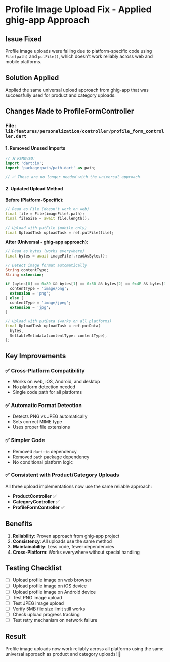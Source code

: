 # Profile Image Upload Fix - Applied ghig-app Approach

## Issue Fixed
Profile image uploads were failing due to platform-specific code using `File(path)` and `putFile()`, which doesn't work reliably across web and mobile platforms.

## Solution Applied
Applied the same universal upload approach from ghig-app that was successfully used for product and category uploads.

## Changes Made to ProfileFormController

### File: `lib/features/personalization/controller/profile_form_controller.dart`

#### 1. **Removed Unused Imports**
```dart
// ❌ REMOVED:
import 'dart:io';
import 'package:path/path.dart' as path;

// ✅ These are no longer needed with the universal approach
```

#### 2. **Updated Upload Method**

**Before (Platform-Specific):**
```dart
// Read as File (doesn't work on web)
final file = File(imageFile!.path);
final fileSize = await file.length();

// Upload with putFile (mobile only)
final UploadTask uploadTask = ref.putFile(file);
```

**After (Universal - ghig-app approach):**
```dart
// Read as bytes (works everywhere)
final bytes = await imageFile!.readAsBytes();

// Detect image format automatically
String contentType;
String extension;

if (bytes[0] == 0x89 && bytes[1] == 0x50 && bytes[2] == 0x4E && bytes[3] == 0x47) {
  contentType = 'image/png';
  extension = 'png';
} else {
  contentType = 'image/jpeg';
  extension = 'jpg';
}

// Upload with putData (works on all platforms)
final UploadTask uploadTask = ref.putData(
  bytes,
  SettableMetadata(contentType: contentType),
);
```

## Key Improvements

### ✅ Cross-Platform Compatibility
- Works on web, iOS, Android, and desktop
- No platform detection needed
- Single code path for all platforms

### ✅ Automatic Format Detection
- Detects PNG vs JPEG automatically
- Sets correct MIME type
- Uses proper file extensions

### ✅ Simpler Code
- Removed `dart:io` dependency
- Removed `path` package dependency
- No conditional platform logic

### ✅ Consistent with Product/Category Uploads
All three upload implementations now use the same reliable approach:
- **ProductController** ✅
- **CategoryController** ✅  
- **ProfileFormController** ✅

## Benefits

1. **Reliability**: Proven approach from ghig-app project
2. **Consistency**: All uploads use the same method
3. **Maintainability**: Less code, fewer dependencies
4. **Cross-Platform**: Works everywhere without special handling

## Testing Checklist

- [ ] Upload profile image on web browser
- [ ] Upload profile image on iOS device
- [ ] Upload profile image on Android device
- [ ] Test PNG image upload
- [ ] Test JPEG image upload
- [ ] Verify 5MB file size limit still works
- [ ] Check upload progress tracking
- [ ] Test retry mechanism on network failure

## Result
Profile image uploads now work reliably across all platforms using the same universal approach as product and category uploads! 🎉
